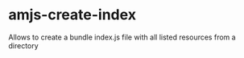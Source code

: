 # amjs-create-index
Allows to create a bundle index.js file with all listed resources from a directory
